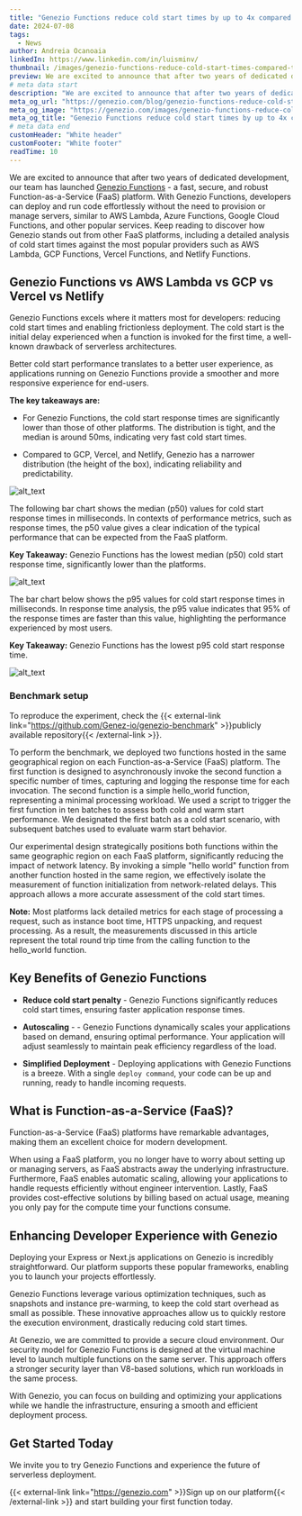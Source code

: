 ```yaml
---
title: "Genezio Functions reduce cold start times by up to 4x compared to AWS Lambda"
date: 2024-07-08
tags:
  - News
author: Andreia Ocanoaia
linkedIn: https://www.linkedin.com/in/luisminv/
thumbnail: /images/genezio-functions-reduce-cold-start-times-compared-to-Lambda.webp
preview: We are excited to announce that after two years of dedicated development, our team has launched Genezio Functions
# meta data start
description: "We are excited to announce that after two years of dedicated development, our team has launched Genezio Functions"
meta_og_url: "https://genezio.com/blog/genezio-functions-reduce-cold-start-times/"
meta_og_image: "https://genezio.com/images/genezio-functions-reduce-cold-start-times-compared-to-Lambda.webp"
meta_og_title: "Genezio Functions reduce cold start times by up to 4x compared to AWS Lambda"
# meta data end
customHeader: "White header"
customFooter: "White footer"
readTime: 10
---
```


We are excited to announce that after two years of dedicated development, our team has launched [Genezio Functions](https://genezio.com/faas) - a fast, secure, and robust Function-as-a-Service (FaaS) platform. With Genezio Functions, developers can deploy and run code effortlessly without the need to provision or manage servers, similar to AWS Lambda, Azure Functions, Google Cloud Functions, and other popular services.
Keep reading to discover how Genezio stands out from other FaaS platforms, including a detailed analysis of cold start times against the most popular providers such as AWS Lambda, GCP Functions, Vercel Functions, and Netlify Functions.

## Genezio Functions vs AWS Lambda vs GCP vs Vercel vs Netlify

Genezio Functions excels where it matters most for developers: reducing cold start times and enabling frictionless deployment. The cold start is the initial delay experienced when a function is invoked for the first time, a well-known drawback of serverless architectures.

Better cold start performance translates to a better user experience, as applications running on Genezio Functions provide a smoother and more responsive experience for end-users.

**The key takeaways are:**

- For Genezio Functions, the cold start response times are significantly lower than those of other platforms. The distribution is tight, and the median is around 50ms, indicating very fast cold start times.

- Compared to GCP, Vercel, and Netlify, Genezio has a narrower distribution (the height of the box), indicating reliability and predictability.

![alt_text](/posts/genezioFunctions1.webp)

The following bar chart shows the median (p50) values for cold start response times in milliseconds. In contexts of performance metrics, such as response times, the p50 value gives a clear indication of the typical performance that can be expected from the FaaS platform.

**Key Takeaway:** Genezio Functions has the lowest median (p50) cold start response time, significantly lower than the platforms.

![alt_text](/posts/genezioFunctions2.webp)

The bar chart below shows the p95 values for cold start response times in milliseconds. In response time analysis, the p95 value indicates that 95% of the response times are faster than this value, highlighting the performance experienced by most users.

**Key Takeaway:** Genezio Functions has the lowest p95 cold start response time.

![alt_text](/posts/genezioFunctions3.webp)

### Benchmark setup

To reproduce the experiment, check the {{< external-link link="https://github.com/Genez-io/genezio-benchmark" >}}publicly available repository{{< /external-link >}}.

To perform the benchmark, we deployed two functions hosted in the same geographical region on each Function-as-a-Service (FaaS) platform. The first function is designed to asynchronously invoke the second function a specific number of times, capturing and logging the response time for each invocation. The second function is a simple hello_world function, representing a minimal processing workload.
We used a script to trigger the first function in ten batches to assess both cold and warm start performance. We designated the first batch as a cold start scenario, with subsequent batches used to evaluate warm start behavior.

Our experimental design strategically positions both functions within the same geographic region on each FaaS platform, significantly reducing the impact of network latency. By invoking a simple "hello world" function from another function hosted in the same region, we effectively isolate the measurement of function initialization from network-related delays. This approach allows a more accurate assessment of the cold start times.

**Note:** Most platforms lack detailed metrics for each stage of processing a request, such as instance boot time, HTTPS unpacking, and request processing. As a result, the measurements discussed in this article represent the total round trip time from the calling function to the hello_world function.

## Key Benefits of Genezio Functions

- **Reduce cold start penalty** - Genezio Functions significantly reduces cold start times, ensuring faster application response times.

- **Autoscaling** - - Genezio Functions dynamically scales your applications based on demand, ensuring optimal performance. Your application will adjust seamlessly to maintain peak efficiency regardless of the load.

- **Simplified Deployment** - Deploying applications with Genezio Functions is a breeze. With a single `deploy command`, your code can be up and running, ready to handle incoming requests.

## What is Function-as-a-Service (FaaS)?

Function-as-a-Service (FaaS) platforms have remarkable advantages, making them an excellent choice for modern development.

When using a FaaS platform, you no longer have to worry about setting up or managing servers, as FaaS abstracts away the underlying infrastructure. Furthermore, FaaS enables automatic scaling, allowing your applications to handle requests efficiently without engineer intervention. Lastly, FaaS provides cost-effective solutions by billing based on actual usage, meaning you only pay for the compute time your functions consume.

## Enhancing Developer Experience with Genezio

Deploying your Express or Next.js applications on Genezio is incredibly straightforward. Our platform supports these popular frameworks, enabling you to launch your projects effortlessly.

Genezio Functions leverage various optimization techniques, such as snapshots and instance pre-warming, to keep the cold start overhead as small as possible. These innovative approaches allow us to quickly restore the execution environment, drastically reducing cold start times.

At Genezio, we are committed to provide a secure cloud environment. Our security model for Genezio Functions is designed at the virtual machine level to launch multiple functions on the same server. This approach offers a stronger security layer than V8-based solutions, which run workloads in the same process.

With Genezio, you can focus on building and optimizing your applications while we handle the infrastructure, ensuring a smooth and efficient deployment process.

## Get Started Today

We invite you to try Genezio Functions and experience the future of serverless deployment.

{{< external-link link="https://genezio.com" >}}Sign up on our platform{{< /external-link >}} and start building your first function today.
